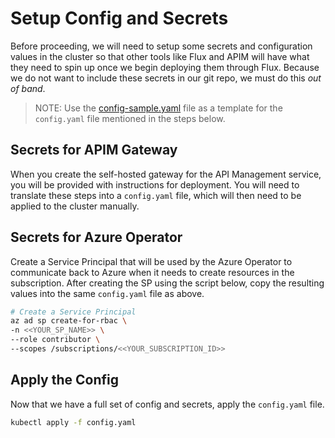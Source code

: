 # Setup Config and Secrets

Before proceeding, we will need to setup some secrets and configuration values in the cluster
so that other tools like Flux and APIM will have what they need to spin up once we begin
deploying them through Flux. Because we do not want to include these secrets in our git repo,
we must do this _out of band_.

> NOTE: Use the [config-sample.yaml](config-sample.yaml) file as a template for the `config.yaml`
> file mentioned in the steps below.

## Secrets for APIM Gateway

When you create the self-hosted gateway for the API Management service, you
will be provided with instructions for deployment. You will need to translate
these steps into a `config.yaml` file, which will then need to be applied to the
cluster manually.

## Secrets for Azure Operator

Create a Service Principal that will be used by the Azure Operator to communicate back to
Azure when it needs to create resources in the subscription. After creating the SP using
the script below, copy the resulting values into the same `config.yaml` file as above.

```bash
# Create a Service Principal
az ad sp create-for-rbac \
-n <<YOUR_SP_NAME>> \
--role contributor \
--scopes /subscriptions/<<YOUR_SUBSCRIPTION_ID>>
```

## Apply the Config

Now that we have a full set of config and secrets, apply the `config.yaml` file.

```bash
kubectl apply -f config.yaml
```
